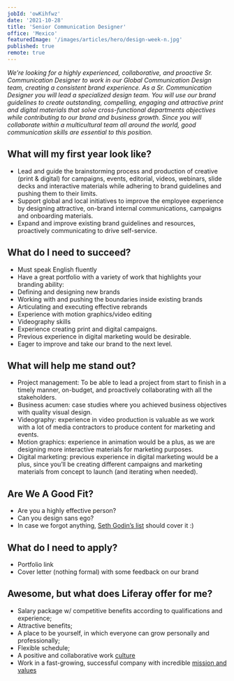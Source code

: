 ```yaml
---
jobId: 'owKihfwz'
date: '2021-10-28'
title: 'Senior Communication Designer'
office: 'Mexico'
featuredImage: '/images/articles/hero/design-week-n.jpg'
published: true
remote: true
---
```


_We’re looking for a highly experienced, collaborative, and proactive Sr. Communication Designer to work in our Global Communication Design team, creating a consistent brand experience.  As a Sr. Communication Designer you will  lead a specialized design team. You will use our brand guidelines to create outstanding, compelling, engaging and attractive print and digital materials  that solve cross-functional departments objectives while contributing to our brand and business growth. Since you will collaborate within a multicultural team all around the world, good communication skills are essential to this position._

## What will my first year look like?

*   Lead and guide the brainstorming process and production of creative (print & digital) for campaigns, events, editorial, videos, webinars, slide decks and interactive materials while adhering to brand guidelines and pushing them to their limits.
*   Support global and local initiatives to improve the employee experience by designing attractive, on-brand internal communications, campaigns and onboarding materials.
*   Expand and improve existing brand guidelines and resources, proactively communicating to drive self-service.

## What do I need to succeed?

*   Must speak English fluently
*   Have a great portfolio with a variety of work that highlights your branding ability:
*   Defining and designing new brands
*   Working with and pushing the boundaries inside existing brands
*   Articulating and executing effective rebrands
*   Experience with motion graphics/video editing
*   Videography skills
*   Experience creating print and digital campaigns.
*   Previous experience in digital marketing would be desirable.
*   Eager to improve and take our brand to the next level.

## What will help me stand out?

*   Project management: To be able to lead a project from start to finish in a timely manner, on-budget, and proactively collaborating with all the stakeholders.
*   Business acumen: case studies where you achieved business objectives with quality visual design.
*   Videography: experience in video production is valuable as we work with a lot of media contractors to produce content for marketing and events.
*   Motion graphics: experience in animation would be a plus, as we are designing more interactive materials for marketing purposes.
*   Digital marketing: previous experience in digital marketing would be a plus, since you’ll be creating different campaigns and marketing materials from concept to launch (and iterating when needed).

## Are We A Good Fit?

*   Are you a highly effective person?
*   Can you design sans ego?
*   In case we forgot anything, [Seth Godin’s list](https://seths.blog/2018/04/missing-from-your-job-description/) should cover it :)


## What do I need to apply?

*   Portfolio link
*   Cover letter (nothing formal) with some feedback on our brand

## Awesome, but what does Liferay offer for me?

*   Salary package w/ competitive benefits according to qualifications and experience;
*   Attractive benefits;
*   A place to be yourself, in which everyone can grow personally and professionally;
*   Flexible schedule;
*   A positive and collaborative work [culture](https://www.youtube.com/watch?v=2EPZxIC5ogU)
*   Work in a fast-growing, successful company with incredible [mission and values](https://www.liferay.com/company/our-story)